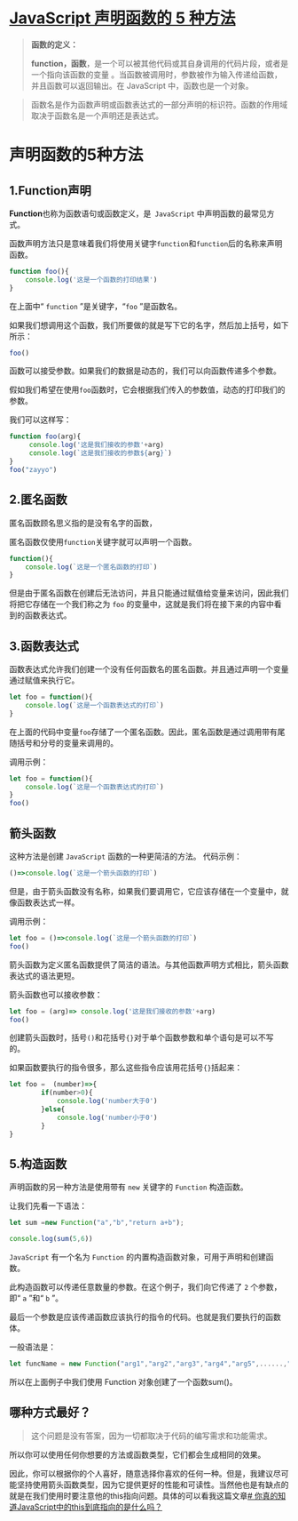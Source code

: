 # [JavaScript 声明函数的 5 种方法](https://juejin.cn/post/7200417924640931900) 

> **函数的定义：**
>
> **function，函数**，是一个可以被其他代码或其自身调用的代码片段，或者是一个指向该函数的变量 。当函数被调用时，参数被作为输入传递给函数，并且函数可以返回输出。在 JavaScript 中，函数也是一个对象。

> 函数名是作为函数声明或函数表达式的一部分声明的标识符。函数的作用域取决于函数名是一个声明还是表达式。

# 声明函数的5种方法

## 1.Function声明

**Function**也称为函数语句或函数定义，是` JavaScript` 中声明函数的最常见方式。

函数声明方法只是意味着我们将使用关键字`function`和`function`后的名称来声明函数。

```js
function foo(){
    console.log('这是一个函数的打印结果')
}
```

在上面中“ `function` ”是关键字，“`foo` ”是函数名。

如果我们想调用这个函数，我们所要做的就是写下它的名字，然后加上括号，如下所示：

```js
foo()
```

函数可以接受参数。如果我们的数据是动态的，我们可以向函数传递多个参数。

假如我们希望在使用`foo`函数时，它会根据我们传入的参数值，动态的打印我们的参数。

我们可以这样写：

```js
function foo(arg){
     console.log('这是我们接收的参数'+arg)
     console.log(`这是我们接收的参数${arg}`)
}
foo("zayyo")
```

## 2.匿名函数

匿名函数顾名思义指的是没有名字的函数，

匿名函数仅使用`function`关键字就可以声明一个函数。

```js
function(){
	console.log(`这是一个匿名函数的打印`)   
}
```

但是由于匿名函数在创建后无法访问，并且只能通过赋值给变量来访问，因此我们将把它存储在一个我们称之为 `foo` 的变量中，这就是我们将在接下来的内容中看到的函数表达式。

## 3.函数表达式

函数表达式允许我们创建一个没有任何函数名的匿名函数。并且通过声明一个变量通过赋值来执行它。

```js
let foo = function(){
	console.log(`这是一个函数表达式的打印`) 
}
```

在上面的代码中变量`foo`存储了一个匿名函数。因此，匿名函数是通过调用带有尾随括号和分号的变量来调用的。

调用示例：

```js
let foo = function(){
	console.log(`这是一个函数表达式的打印`) 
}
foo()
```

## 箭头函数

这种方法是创建 `JavaScript` 函数的一种更简洁的方法。 代码示例：

```js
()=>console.log(`这是一个箭头函数的打印`) 
```

但是，由于箭头函数没有名称，如果我们要调用它，它应该存储在一个变量中，就像函数表达式一样。

调用示例：

```js
let foo = ()=>console.log(`这是一个箭头函数的打印`) 
foo()
```

箭头函数为定义匿名函数提供了简洁的语法。与其他函数声明方式相比，箭头函数表达式的语法更短。

箭头函数也可以接收参数：

```js
let foo = (arg)=> console.log('这是我们接收的参数'+arg)
foo()
```

创建箭头函数时，括号`()`和花括号`{}`对于单个函数参数和单个语句是可以不写的。

如果函数要执行的指令很多，那么这些指令应该用花括号`{}`括起来：

```js
let foo =  (number)=>{
        if(number>0){
            console.log('number大于0')
        }else{
            console.log('number小于0')
        }
}
```

## 5.构造函数

声明函数的另一种方法是使用带有 `new` 关键字的 `Function` 构造函数。

让我们先看一下语法：

```js
let sum =new Function("a","b","return a+b");

console.log(sum(5,6))
```

`JavaScript` 有一个名为 `Function` 的内置构造函数对象，可用于声明和创建函数。

此构造函数可以传递任意数量的参数。在这个例子，我们向它传递了 `2` 个参数，即“ `a` ”和“ `b` ”。

最后一个参数是应该传递函数应该执行的指令的代码。也就是我们要执行的函数体。

一般语法是：

```js
let funcName = new Function("arg1","arg2","arg3","arg4","arg5",......,"函数体")
```

所以在上面例子中我们使用 Function 对象创建了一个函数sum()。

## 哪种方式最好？

> 这个问题是没有答案，因为一切都取决于代码的编写需求和功能需求。

所以你可以使用任何你想要的方法或函数类型，它们都会生成相同的效果。

因此，你可以根据你的个人喜好，随意选择你喜欢的任何一种。但是，我建议尽可能坚持使用箭头函数类型，因为它提供更好的性能和可读性。当然他也是有缺点的就是在我们使用时要注意他的this指向问题。具体的可以看我这篇文章[# 你真的知道JavaScript中的this到底指向的是什么吗？](https://juejin.cn/post/7114301656992317448)